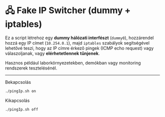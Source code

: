 # 🖧 Fake IP Switcher (dummy + iptables)

Ez a script létrehoz egy **dummy hálózati interfészt** (`dummy0`), hozzárendel hozzá egy IP címet (`10.254.0.1`), majd `iptables` szabályok segítségével lehetővé teszi, hogy az IP címre érkező pingek (ICMP echo request) vagy válaszoljanak, vagy **elérhetetlennek tűnjenek**.  

Hasznos például laborkörnyezetekben, demókban vagy monitoring rendszerek tesztelésénél.

---

Bekapcsolás
```bash
./pingIp.sh on
```

Kikapcsolás
```bash
./pingIp.sh off
```
